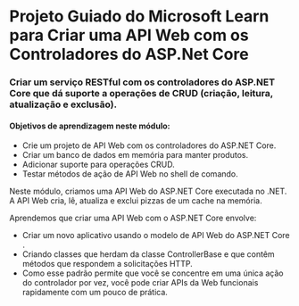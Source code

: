 # Projeto Guiado do Microsoft Learn para Criar uma API Web com os Controladores do ASP.Net Core

### Criar um serviço RESTful com os controladores do ASP.NET Core que dá suporte a operações de CRUD (criação, leitura, atualização e exclusão).

#### Objetivos de aprendizagem neste módulo:

* Crie um projeto de API Web com os controladores do ASP.NET Core.
* Criar um banco de dados em memória para manter produtos.
* Adicionar suporte para operações CRUD.
* Testar métodos de ação de API Web no shell de comando.

Neste módulo, criamos uma API Web do ASP.NET Core executada no .NET. A API Web cria, lê, atualiza e exclui pizzas de um cache na memória.

Aprendemos que criar uma API Web com o ASP.NET Core envolve:

* Criar um novo aplicativo usando o modelo de API Web do ASP.NET Core .
* Criando classes que herdam da classe ControllerBase e que contêm métodos que respondem a solicitações HTTP.
* Como esse padrão permite que você se concentre em uma única ação do controlador por vez, você pode criar APIs da Web funcionais rapidamente com um pouco de prática.